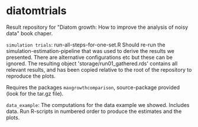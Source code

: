 # diatomtrials
Result repository for "Diatom growth: How to improve the analysis of noisy data" book chaper.

`simulation trials`: run-all-steps-for-one-set.R Should re-run the simulation-estimation-pipeline that was used to derive the results we presented. There are alternative configurations etc but these can be ignored. The resulting object 'storage/run01_gathered.rds' contains all relevant results, and has been copied relative to the root of the repository to reproduce the plots.

Requires the packages `maxgrowthcomparison`, source-package provided (look for the tar.gz file).

`data_example`: The computations for the data example we showed. Includes data. Run R-scripts in numbered order to produce the estimates and the plots.


